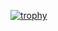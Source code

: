 [![trophy](https://github-profile-trophy.vercel.app/?username=devyoon91&row=1)](https://github.com/ryo-ma/github-profile-trophy)
